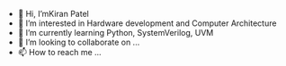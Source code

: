 - 👋 Hi, I’mKiran Patel
- 👀 I’m interested in Hardware development and Computer Architecture
- 🌱 I’m currently learning Python, SystemVerilog, UVM
- 💞️ I’m looking to collaborate on ...
- 📫 How to reach me ...

<!---
kpate352/kpate352 is a ✨ special ✨ repository because its `README.md` (this file) appears on your GitHub profile.
You can click the Preview link to take a look at your changes.
--->
